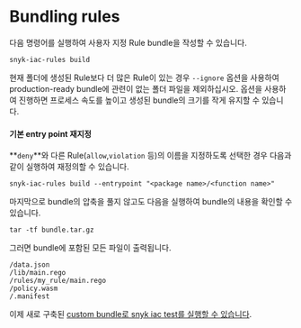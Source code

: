 # Bundling rules

다음 명령어를 실행하여 사용자 지정 Rule bundle을 작성할 수 있습니다.

```
snyk-iac-rules build
```

현재 폴더에 생성된 Rule보다 더 많은 Rule이 있는 경우 `--ignore` 옵션을 사용하여 production-ready bundle에 관련이 없는 폴더 파일을 제외하십시오. 옵션을 사용하여 진행하면 프로세스 속도를 높이고 생성된 bundle의 크기를 작게 유지할 수 있습니다.

#### 기본 entry point 재지정

**`deny`**와 다른 Rule(`allow`,`violation` 등)의 이름을 지정하도록 선택한 경우 다음과 같이 실행하여 재정의할 수 있습니다.

```
snyk-iac-rules build --entrypoint "<package name>/<function name>"
```

마지막으로 bundle의 압축을 풀지 않고도 다음을 실행하여 bundle의 내용을 확인할 수 있습니다.

```
tar -tf bundle.tar.gz
```

그러면 bundle에 포함된 모든 파일이 출력됩니다.

```
/data.json
/lib/main.rego
/rules/my_rule/main.rego
/policy.wasm
/.manifest
```

이제 새로 구축된 [custom bundle로 snyk iac test를 실행할 수 있습니다](../use-iac-custom-rules-with-cli/).
